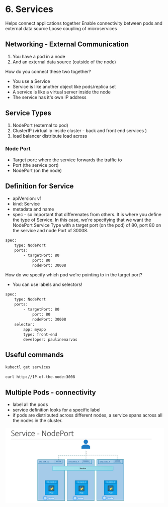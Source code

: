 # 6. Services

Helps connect applications together
Enable connectivity between pods and external data source
Loose coupling of microservices

## Networking - External Communication

1. You have a pod in a node
2. And an external data source (outside of the node)

How do you connect these two together?

- You use a Service
- Service is like another object like pods/replica set
- A service is like a virtual server inside the node
- The service has it's own IP address

## Service Types

1. NodePort (external to pod)
2. ClusterIP (virtual ip inside cluster - back and front end services )
3. load balancer distribute load across

### Node Port

- Target port: where the service forwards the traffic to
- Port (the service port)
- NodePort (on the node)

## Definition for Service

- apiVersion: v1
- kind: Service
- metadata and name
- spec - so important that differenates from others. It is where you define the type of Service. In this case, we're specifying that we want the NodePort Service Type with a target port (on the pod) of 80, port 80 on the service and node Port of 30008.

```
spec:
    type: NodePort
    ports:
        - targetPort: 80
            port: 80
            nodePort: 30008
```

How do we specify which pod we're pointing to in the target port?

- You can use labels and selectors!

```
spec:
    type: NodePort
    ports:
        - targetPort: 80
            port: 80
            nodePort: 30008
    selector:
        app: myapp
        type: front-end
        developer: paulinenarvas
```

## Useful commands

`kubectl get services`

`curl http://IP-of-the-node:3008`

## Multiple Pods - connectivity

- label all the pods
- service definition looks for a specific label
- if pods are distributed across different nodes, a service spans across all the nodes in the cluster.

![Pods](images/Service2.png)
